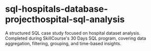 # sql-hospitals-database-projecthospital-sql-analysis
A structured SQL case study focused on hospital dataset analysis. Completed during SkillCourse's 30 Days SQL program, covering data aggregation, filtering, grouping, and time-based insights.

